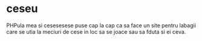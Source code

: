 # ceseu
PHPula mea si cesesesese puse cap la cap ca sa face un site pentru labagii care se utia la meciuri de cese in loc sa se joace sau sa fduta si ei ceva.
